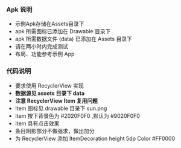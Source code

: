 ### Apk 说明 ###

- 示例Apk存储在Assets目录下
- apk 所需图标已添加在 Drawable 目录下
- apk 所需数据文件 (data) 已添加在 Assets 目录下
- 请在两小时内完成测试
- 布局、功能参考示例 App

### 代码说明 ###
- 要求使用 RecyclerView 实现
- **数据源见 assets 目录下 data**
- **注意 RecyclerView Item 复用问题**
- Item 图标见 drawable 目录下 sun.png
- Item 按下背景色为 #2020F0F0 ,默认为 #9020F0F0
- Item 具有点击效果
- 条目阴影部分不做强求，做出加分
- 为 RecyclerView 添加 ItemDecoration height 5dp Color #FF0000
